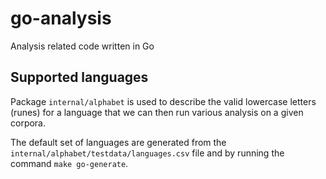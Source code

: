 # go-analysis

Analysis related code written in Go

## Supported languages

Package `internal/alphabet` is used to describe the valid lowercase letters (runes) for a language that we can then
run various analysis on a given corpora.

The default set of languages are generated from the `internal/alphabet/testdata/languages.csv` file and by running
the command `make go-generate`.
